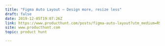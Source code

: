 ```yaml
---
title: "Figma Auto Layout — Design more, resize less"
draft: false
date: 2019-12-05T19:07:26Z
link: https://www.producthunt.com/posts/figma-auto-layout?utm_medium=RSS&utm_source=hune
site: www.producthunt.com
topic: product hunt  

---
```

